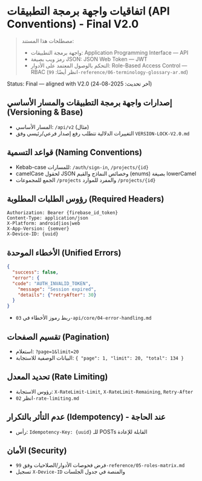 # اتفاقيات واجهة برمجة التطبيقات (API Conventions) - Final V2.0

> مصطلحات هذا المستند:
> - واجهة برمجة التطبيقات: Application Programming Interface — API
> - رمز ويب بصيغة JSON: JSON Web Token — JWT
> - التحكم بالوصول المعتمد على الأدوار: Role-Based Access Control — RBAC
> (انظر أيضًا: `99-reference/06-terminology-glossary-ar.md`)

Status: Final — aligned with V2.0 (آخر تحديث: 2025-08-24)

## إصدارات واجهة برمجة التطبيقات والمسار الأساسي (Versioning & Base)
- المسار الأساسي: `/api/v2` (مثال)
- التغييرات الدلالية تتطلب رفع إصدار فرعي/رئيسي وفق `VERSION-LOCK-V2.0.md`

## قواعد التسمية (Naming Conventions)
- Kebab-case للمسارات: `/auth/sign-in`, `/projects/{id}`
- camelCase لحقول JSON وخصائص النماذج والقيم (enums) بصيغة lowerCamel
- الجمع للمجموعات `/projects` والمفرد للموارد `/projects/{id}`

## رؤوس الطلبات المطلوبة (Required Headers)
```
Authorization: Bearer {firebase_id_token}
Content-Type: application/json
X-Platform: android|ios|web
X-App-Version: {semver}
X-Device-ID: {uuid}
```

## الأخطاء الموحدة (Unified Errors)
```json
{
  "success": false,
  "error": {
  "code": "AUTH_INVALID_TOKEN",
    "message": "Session expired",
    "details": {"retryAfter": 30}
  }
}
```
- ربط رموز الأخطاء في `03-api/core/04-error-handling.md`

## تقسيم الصفحات (Pagination)
- استعلام: `?page=1&limit=20`
- البيانات الوصفية للاستجابة: `{ "page": 1, "limit": 20, "total": 134 }`

## تحديد المعدل (Rate Limiting)
- رؤوس الاستجابة: `X-RateLimit-Limit`, `X-RateLimit-Remaining`, `Retry-After`
- انظر `02-rate-limiting.md`

## عدم التأثر بالتكرار (Idempotency) - عند الحاجة
- رأس: `Idempotency-Key: {uuid}` للـ POSTs القابلة للإعادة

## الأمان (Security)
- فرض فحوصات الأدوار/الصلاحيات وفق `99-reference/05-roles-matrix.md`
- تسجيل `X-Device-ID` والمنصة في جدول الجلسات

